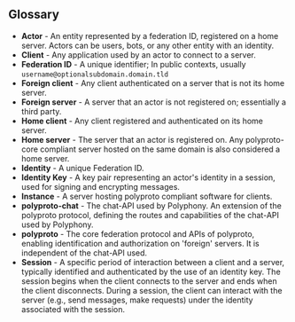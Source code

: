 ## Glossary

- **Actor** - An entity represented by a federation ID, registered on a home server. Actors can be users, bots, or any other entity with an identity.
- **Client** - Any application used by an actor to connect to a server.
- **Federation ID** - A unique identifier; In public contexts, usually `username@optionalsubdomain.domain.tld`
- **Foreign client** - Any client authenticated on a server that is not its home server.
- **Foreign server** - A server that an actor is not registered on; essentially a third party.
- **Home client** - Any client registered and authenticated on its home server.
- **Home server** - The server that an actor is registered on. Any polyproto-core compliant server hosted on the same domain is also considered a home server.
- **Identity** - A unique Federation ID.
- **Identity Key** - A key pair representing an actor's identity in a session, used for signing and encrypting messages.
- **Instance** - A server hosting polyproto compliant software for clients.
- **polyproto-chat** - The chat-API used by Polyphony. An extension of the polyproto protocol, defining the routes and capabilities of the chat-API used by Polyphony.
- **polyproto** - The core federation protocol and APIs of polyproto, enabling identification and authorization on 'foreign' servers. It is independent of the chat-API used.
- **Session** - A specific period of interaction between a client and a server, typically identified and authenticated by the use of an identity key. The session begins when the client connects to the server and ends when the client disconnects. During a session, the client can interact with the server (e.g., send messages, make requests) under the identity associated with the session.
